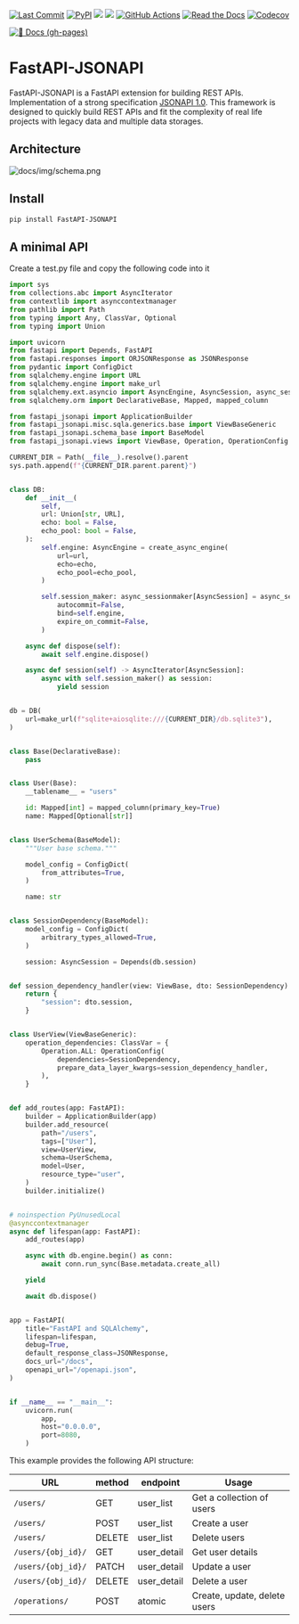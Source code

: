 [![Last Commit](https://img.shields.io/github/last-commit/mts-ai/FastAPI-JSONAPI?style=for-the-badge)](https://github.com/mts-ai/FastAPI-JSONAPI)
[![PyPI](https://img.shields.io/pypi/v/fastapi-jsonapi?label=PyPI&style=for-the-badge)](https://pypi.org/project/FastAPI-JSONAPI/)
[![](https://img.shields.io/pypi/pyversions/FastAPI-JSONAPI?style=for-the-badge)](https://pypi.org/project/FastAPI-JSONAPI/)
[![](https://img.shields.io/github/license/ycd/manage-fastapi?style=for-the-badge)](https://pypi.org/project/FastAPI-JSONAPI/)
[![GitHub Actions](https://img.shields.io/github/actions/workflow/status/mts-ai/FastAPI-JSONAPI/testing.yml?style=for-the-badge)](https://github.com/mts-ai/FastAPI-JSONAPI/actions)
[![Read the Docs](https://img.shields.io/readthedocs/fastapi-jsonapi?style=for-the-badge)](https://fastapi-jsonapi.readthedocs.io/en/latest/)
[![Codecov](https://img.shields.io/codecov/c/github/mts-ai/FastAPI-JSONAPI?style=for-the-badge)](https://codecov.io/gh/mts-ai/FastAPI-JSONAPI)

[![📖 Docs (gh-pages)](https://github.com/mts-ai/FastAPI-JSONAPI/actions/workflows/documentation.yaml/badge.svg)](https://mts-ai.github.io/FastAPI-JSONAPI/)


# FastAPI-JSONAPI

FastAPI-JSONAPI is a FastAPI extension for building REST APIs.
Implementation of a strong specification [JSONAPI 1.0](http://jsonapi.org/).
This framework is designed to quickly build REST APIs and fit the complexity
of real life projects with legacy data and multiple data storages.

## Architecture

![docs/img/schema.png](docs/img/schema.png)

## Install

```bash
pip install FastAPI-JSONAPI
```

## A minimal API

Create a test.py file and copy the following code into it

```python
import sys
from collections.abc import AsyncIterator
from contextlib import asynccontextmanager
from pathlib import Path
from typing import Any, ClassVar, Optional
from typing import Union

import uvicorn
from fastapi import Depends, FastAPI
from fastapi.responses import ORJSONResponse as JSONResponse
from pydantic import ConfigDict
from sqlalchemy.engine import URL
from sqlalchemy.engine import make_url
from sqlalchemy.ext.asyncio import AsyncEngine, AsyncSession, async_sessionmaker, create_async_engine
from sqlalchemy.orm import DeclarativeBase, Mapped, mapped_column

from fastapi_jsonapi import ApplicationBuilder
from fastapi_jsonapi.misc.sqla.generics.base import ViewBaseGeneric
from fastapi_jsonapi.schema_base import BaseModel
from fastapi_jsonapi.views import ViewBase, Operation, OperationConfig

CURRENT_DIR = Path(__file__).resolve().parent
sys.path.append(f"{CURRENT_DIR.parent.parent}")


class DB:
    def __init__(
        self,
        url: Union[str, URL],
        echo: bool = False,
        echo_pool: bool = False,
    ):
        self.engine: AsyncEngine = create_async_engine(
            url=url,
            echo=echo,
            echo_pool=echo_pool,
        )

        self.session_maker: async_sessionmaker[AsyncSession] = async_sessionmaker(
            autocommit=False,
            bind=self.engine,
            expire_on_commit=False,
        )

    async def dispose(self):
        await self.engine.dispose()

    async def session(self) -> AsyncIterator[AsyncSession]:
        async with self.session_maker() as session:
            yield session


db = DB(
    url=make_url(f"sqlite+aiosqlite:///{CURRENT_DIR}/db.sqlite3"),
)


class Base(DeclarativeBase):
    pass


class User(Base):
    __tablename__ = "users"

    id: Mapped[int] = mapped_column(primary_key=True)
    name: Mapped[Optional[str]]


class UserSchema(BaseModel):
    """User base schema."""

    model_config = ConfigDict(
        from_attributes=True,
    )

    name: str


class SessionDependency(BaseModel):
    model_config = ConfigDict(
        arbitrary_types_allowed=True,
    )

    session: AsyncSession = Depends(db.session)


def session_dependency_handler(view: ViewBase, dto: SessionDependency) -> dict[str, Any]:
    return {
        "session": dto.session,
    }


class UserView(ViewBaseGeneric):
    operation_dependencies: ClassVar = {
        Operation.ALL: OperationConfig(
            dependencies=SessionDependency,
            prepare_data_layer_kwargs=session_dependency_handler,
        ),
    }


def add_routes(app: FastAPI):
    builder = ApplicationBuilder(app)
    builder.add_resource(
        path="/users",
        tags=["User"],
        view=UserView,
        schema=UserSchema,
        model=User,
        resource_type="user",
    )
    builder.initialize()


# noinspection PyUnusedLocal
@asynccontextmanager
async def lifespan(app: FastAPI):
    add_routes(app)

    async with db.engine.begin() as conn:
        await conn.run_sync(Base.metadata.create_all)

    yield

    await db.dispose()


app = FastAPI(
    title="FastAPI and SQLAlchemy",
    lifespan=lifespan,
    debug=True,
    default_response_class=JSONResponse,
    docs_url="/docs",
    openapi_url="/openapi.json",
)


if __name__ == "__main__":
    uvicorn.run(
        app,
        host="0.0.0.0",
        port=8080,
    )
```

This example provides the following API structure:

| URL                | method | endpoint    | Usage                         |
|--------------------|--------|-------------|-------------------------------|
| `/users/`          | GET    | user_list   | Get a collection of users     |
| `/users/`          | POST   | user_list   | Create a user                 |
| `/users/`          | DELETE | user_list   | Delete users                  |
| `/users/{obj_id}/` | GET    | user_detail | Get user details              |
| `/users/{obj_id}/` | PATCH  | user_detail | Update a user                 |
| `/users/{obj_id}/` | DELETE | user_detail | Delete a user                 |
| `/operations/`     | POST   | atomic      | Create, update, delete users  |
